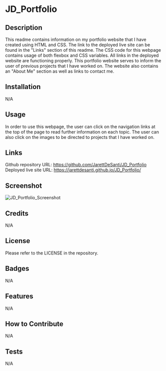 # JD_Portfolio

## Description

This readme contains information on my portfolio website that I have created using HTML and CSS. The link to the deployed live site can be found in the "Links" section of this readme. The CSS code for this webpage contains usage of both flexbox and CSS variables. All links in the deployed website are functioning properly. This portfolio website serves to inform the user of previous projects that I have worked on. The website also contains an "About Me" section as well as links to contact me.

## Installation

N/A

## Usage

In order to use this webpage, the user can click on the navigation links at the top of the page to read further information on each topic. The user can also click on the images to be directed to projects that I have worked on.

## Links

Github repository URL: https://github.com/JarettDeSanti/JD_Portfolio <br>
Deployed live site URL: https://jarettdesanti.github.io/JD_Portfolio/

## Screenshot

![JD_Portfolio_Screenshot](https://github.com/JarettDeSanti/JD_Portfolio/assets/143453072/73694624-e27e-4e3c-a9ce-5d0e72ff208e)

## Credits

N/A

## License

Please refer to the LICENSE in the repository.

## Badges
N/A

## Features
N/A

## How to Contribute
N/A

## Tests
N/A
